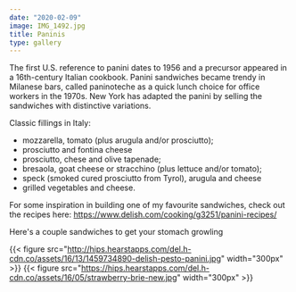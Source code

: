 ```yaml
---
date: "2020-02-09"
image: IMG_1492.jpg
title: Paninis
type: gallery
---
```


The first U.S. reference to panini dates to 1956 and a precursor appeared in a 16th-century Italian cookbook. Panini sandwiches became trendy in Milanese bars, called paninoteche as a quick lunch choice for office workers in the 1970s. New York has adapted the panini by selling the sandwiches with distinctive variations.  

Classic fillings in Italy:  

- mozzarella, tomato (plus arugula and/or prosciutto);  
- prosciutto and fontina cheese  
- prosciutto, chese and olive tapenade;  
- bresaola, goat cheese or stracchino (plus lettuce and/or tomato);  
- speck (smoked cured prosciutto from Tyrol), arugula and cheese  
- grilled vegetables and cheese.  

For some inspiration in building one of my favourite sandwiches, check out the recipes here: https://www.delish.com/cooking/g3251/panini-recipes/  

Here's a couple sandwiches to get your stomach growling  

{{< figure src="http://hips.hearstapps.com/del.h-cdn.co/assets/16/13/1459734890-delish-pesto-panini.jpg" width="300px" >}} 
{{< figure src="https://hips.hearstapps.com/del.h-cdn.co/assets/16/05/strawberry-brie-new.jpg" width="300px" >}}  